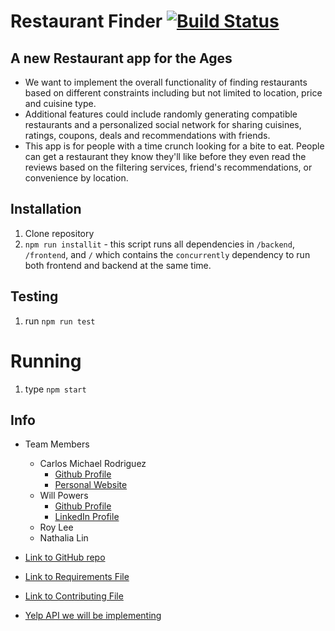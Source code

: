 # Restaurant Finder [![Build Status](https://travis-ci.com/nyu-software-engineering/restaurant-finder.svg?branch=master)](https://travis-ci.com/nyu-software-engineering/restaurant-finder)

## A new Restaurant app for the Ages
 - We want to implement the overall functionality of finding restaurants based on different constraints including but not limited to location, price and cuisine type.
 - Additional features could include randomly generating compatible restaurants and a personalized social network for sharing cuisines, ratings, coupons, deals and recommendations with friends.
 - This app is for people with a time crunch looking for a bite to eat. People can get a restaurant they know they'll like before they even read the reviews based on the filtering services, friend's recommendations, or convenience by location.

## Installation
1. Clone repository
2. `npm run installit` - this script runs all dependencies in `/backend`, `/frontend`, and `/` which contains the `concurrently` dependency to run both frontend and backend at the same time.

## Testing
1. run `npm run test`

# Running
1. type `npm start`

## Info
  -  Team Members
        - Carlos Michael Rodriguez
          - [Github Profile](https://github.com/cmr624/)
          - [Personal Website](https://www.carlos-michael.com)
        - Will Powers
          - [Github Profile](https://github.com/willcpo)
          - [LinkedIn Profile](https://linkedin.com/in/wcp227)
        - Roy Lee
        - Nathalia Lin

  - [Link to GitHub repo](https://github.com/nyu-software-engineering/restaurant-finder)
  - [Link to Requirements File](https://github.com/nyu-software-engineering/restaurant-finder/blob/master/REQUIREMENTS.md)
  - [Link to Contributing File](https://github.com/nyu-software-engineering/restaurant-finder/blob/master/CONTRIBUTING.md)

  - [Yelp API we will be implementing](https://www.yelp.com/fusion)
